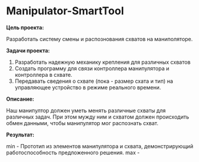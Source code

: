 # Manipulator-SmartTool
**Цель проекта:**

Разработать систему смены и распознования схватов на маниполяторе.

**Задачи проекта:**

1. Разработать надежную механику крепления для различных схватов  
2. Создать программу для связи контроллера манипулятора и контроллера в схвате.
3. Передавать сведения о схвате (пока - размер схата и тип) на управляющее устройство в режиме реального времени.

**Описание:**

Наш манипултор должен уметь менять различные схваты для различных задач. При этом мужду ним и схватом должен происходить обмен данными,
чтобы манипулятор мог распознать схват.

**Результат:**

min - Прототип из элементов манипулятора и схвата, демонстрирующий работоспособность предложенного решения.
max - 
